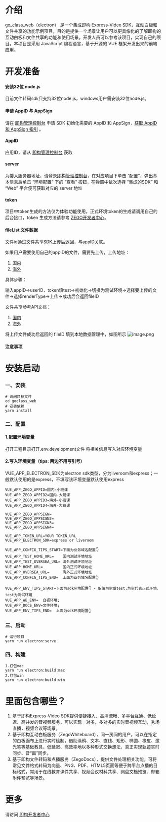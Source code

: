 # 介绍
go_class_web（electron） 是一个集成即构 Express-Video SDK，互动白板和文件共享的功能示例项目，目的是提供一个场景让用户可以更具像化的了解即构的互动白板和文件共享的功能和使用场景。开发人员可以参考该项目，实现自己的项目。本项目是采用 JavaScript 编程语言，基于开源的 VUE 框架开发出来的前端应用。


# 开发准备

#### 安装32位 node.js
目前文件转码sdk只支持32位node.js，windows用户需安装32位node.js。

#### 申请 AppID 与 AppSign
请在 [即构管理控制台](https://console.zego.im/acount) 申请 SDK 初始化需要的 AppID 和 AppSign，[获取 AppID 和 AppSign 指引](https://doc.zego.im/API/HideDoc/GetAppIDGuide/GetAppIDGuideline.html) 。
#### AppID
应用ID，请从 [即构管理控制台](https://console.zego.im/acount) 获取

#### server
为接入服务器地址，请登录[即构管理控制台](https://console.zego.im/acount)，在对应项目下单击 “配置”，弹出基本信息后单击 “环境配置” 下的 “查看” 按钮，在弹窗中依次选择 “集成的SDK” 和 “Web” 平台便可获取对应的 server 地址

#### token

项目中token生成的方法仅为体验功能使用，正式环境token的生成请调用自己的后台接口，token 生成方法请参考 [ZEGO开发者中心](https://console.zego.im/acount)。


#### fileList 文件数据

文件id通过文件共享SDK上传后返回，与appID关联。

如果用户需要使用自己的appID的文件，需要先上传，上传地址：
1. [国内](https://zegodev.gitee.io/zego-express-webrtc-sample/docsSharing/index.html)
2. [海外](https://zegodev.github.io/zego-express-webrtc-sample/docsSharing/index.html)

具体步骤：

输入appID->userID、token填test->初始化->切换为测试环境->选择要上传的文件->选择renderType->上传->成功后会返回fileID

文件共享参考API文档：
1. [国内](https://gitee.com/zegodev/zego-express-webrtc-sample/blob/master/docs/docsSharing/ZegoDocsSDK.md)
2. [海外](https://github.com/zegodev/zego-express-webrtc-sample/blob/master/docs/docsSharing/ZegoDocsSDK.md)

将上传文件成功后返回的 fileID 填到本地数据管理中，如图所示
![image.png](https://tva1.sinaimg.cn/large/008eGmZEgy1gncngp9pfhj31bk0de77g.jpg)


#### 注意事项



# 安装启动

### 一、安装

```
# 访问目标文件
cd goclass_web
# 安装依赖
yarn install
```

### 二、配置

#### 1.配置环境变量
打开工程目录打开.env.development文件
将相关信息写入对应环境变量

#### 2.写入环境变量（tips: 两边不用写引号）
VUE_APP_ELECTRON_SDK为electron sdk类型，分为liveroom和express；一般默认使用的是express，不填写该环境变量默认使用express
```
VUE_APP_ZEGO_APPID=国内-小班课
VUE_APP_ZEGO_APPID2=国内-大班课
VUE_APP_ZEGO_APPID3=海外-小班课
VUE_APP_ZEGO_APPID4=海外-大班课

VUE_APP_ZEGO_APPSIGN=
VUE_APP_ZEGO_APPSIGN2=
VUE_APP_ZEGO_APPSIGN3=
VUE_APP_ZEGO_APPSIGN4=

VUE_APP_TOKEN_URL=YOUR TOKEN_URL
VUE_APP_ELECTRON_SDK=express or liveroom

VUE_APP_CONFIG_TIPS_START=下面为业务域名配置👇
VUE_APP_TEST_HOME_URL=    国内测试环境地址
VUE_APP_TEST_OVERSEA_URL= 海外测试环境地址
VUE_APP_HOME_URL=         国内正式环境地址
VUE_APP_OVERSEA_URL=      海外正式环境地址
VUE_APP_CONFIG_TIPS_END=  上面为业务域名配置👆

VUE_APP_ENV_TIPS_START=下面为sdk环境配置👇 - 取值为空或test;为空代表正式环境，test为测试环境
VUE_APP_WB_ENV=  白板环境;
VUE_APP_DOCS_ENV=文件环境;
VUE_APP_ENV_TIPS_END=  上面为sdk环境配置👆

```

### 三、启动

```
# 运行项目
yarn run electron:serve
```

### 四、构建

```
1.打包mac
yarn run electron:build:mac
2.打包win
yarn run electron:build:win
```

# 里面包含哪些？
1. 基于即构Express-Video SDK提供便捷接入、高清流畅、多平台互通、低延迟、高并发的音视频服务，可以实现一对多，多对多的实时音视频互动，秀场直播，视频会议等场景。
2. 基于即构互动白板服务（ZegoWhiteboard），同一房间的用户，可以在指定的白板画布上进行实时绘制，借助涂鸦、文本、直线、矩形、椭圆、橡皮、激光笔等基础教具，低延迟、高效率地以多种形式交换想法，真正实现轨迹实时同步、音“画”同步。
3. 基于即构文件转码和点播服务（ZegoDocs），提供文件处理相关功能。可将常见文件格式转码为向量、PNG、PDF、HTML5页面等便于跨平台点播的目标格式，常用于在线教育课件共享、视频会议材料共享、网盘文档预览、邮箱附件预览等场景。



# 更多
请访问 [即构开发者中心](https://doc-zh.zego.im/?fromold=1)
